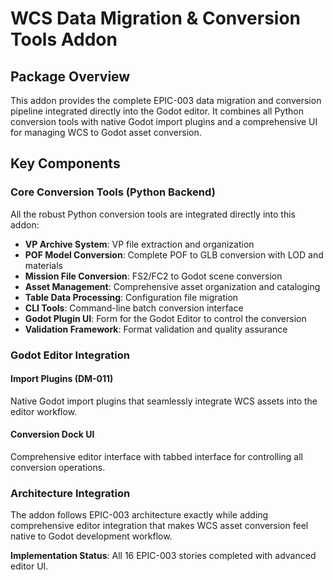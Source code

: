 # WCS Data Migration & Conversion Tools Addon

## Package Overview

This addon provides the complete EPIC-003 data migration and conversion pipeline integrated directly into the Godot editor. It combines all Python conversion tools with native Godot import plugins and a comprehensive UI for managing WCS to Godot asset conversion.

## Key Components

### Core Conversion Tools (Python Backend)
All the robust Python conversion tools are integrated directly into this addon:

- **VP Archive System**: VP file extraction and organization
- **POF Model Conversion**: Complete POF to GLB conversion with LOD and materials  
- **Mission File Conversion**: FS2/FC2 to Godot scene conversion
- **Asset Management**: Comprehensive asset organization and cataloging
- **Table Data Processing**: Configuration file migration
- **CLI Tools**: Command-line batch conversion interface
- **Godot Plugin UI**: Form for the Godot Editor to control the conversion
- **Validation Framework**: Format validation and quality assurance

### Godot Editor Integration

#### Import Plugins (DM-011)
Native Godot import plugins that seamlessly integrate WCS assets into the editor workflow.

#### Conversion Dock UI
Comprehensive editor interface with tabbed interface for controlling all conversion operations.

### Architecture Integration

The addon follows EPIC-003 architecture exactly while adding comprehensive editor integration that makes WCS asset conversion feel native to Godot development workflow.

**Implementation Status**: All 16 EPIC-003 stories completed with advanced editor UI.
